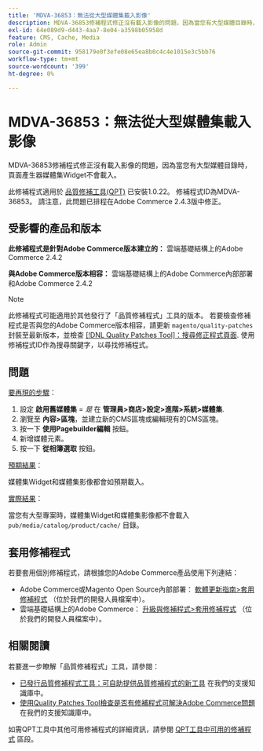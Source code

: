 ```yaml
---
title: 'MDVA-36853：無法從大型媒體集載入影像'
description: MDVA-36853修補程式修正沒有載入影像的問題，因為當您有大型媒體目錄時，頁面產生器媒體集Widget不會載入。
exl-id: 64e089d9-d443-4aa7-8e04-a3598b05958d
feature: CMS, Cache, Media
role: Admin
source-git-commit: 958179e0f3efe08e65ea8b0c4c4e1015e3c5bb76
workflow-type: tm+mt
source-wordcount: '399'
ht-degree: 0%

---
```


# MDVA-36853：無法從大型媒體集載入影像

MDVA-36853修補程式修正沒有載入影像的問題，因為當您有大型媒體目錄時，頁面產生器媒體集Widget不會載入。

此修補程式適用於 [品質修補工具(QPT)](/help/announcements/adobe-commerce-announcements/magento-quality-patches-released-new-tool-to-self-serve-quality-patches.md) 已安裝1.0.22。 修補程式ID為MDVA-36853。 請注意，此問題已排程在Adobe Commerce 2.4.3版中修正。

## 受影響的產品和版本

**此修補程式是針對Adobe Commerce版本建立的：** 雲端基礎結構上的Adobe Commerce 2.4.2

**與Adobe Commerce版本相容：** 雲端基礎結構上的Adobe Commerce內部部署和Adobe Commerce 2.4.2

>[!NOTE]
>
>此修補程式可能適用於其他發行了「品質修補程式」工具的版本。 若要檢查修補程式是否與您的Adobe Commerce版本相容，請更新 `magento/quality-patches` 封裝至最新版本，並檢查 [[!DNL Quality Patches Tool]：搜尋修正程式頁面](https://devdocs.magento.com/quality-patches/tool.html#patch-grid). 使用修補程式ID作為搜尋關鍵字，以尋找修補程式。

## 問題

<u>要再現的步驟</u>：

1. 設定 **啟用舊媒體集** = *是* 在 **管理員>商店>設定>進階>系統>媒體集**.
1. 瀏覽至 **內容>區塊**，並建立新的CMS區塊或編輯現有的CMS區塊。
1. 按一下 **使用Pagebuilder編輯** 按鈕。
1. 新增媒體元素。
1. 按一下 **從相簿選取** 按鈕。

<u>預期結果</u>：

媒體集Widget和媒體集影像都會如預期載入。

<u>實際結果</u>：

當您有大型專案時，媒體集Widget和媒體集影像都不會載入 `pub/media/catalog/product/cache/` 目錄。

## 套用修補程式

若要套用個別修補程式，請根據您的Adobe Commerce產品使用下列連結：

* Adobe Commerce或Magento Open Source內部部署： [軟體更新指南>套用修補程式](https://devdocs.magento.com/guides/v2.4/comp-mgr/patching/mqp.html) （位於我們的開發人員檔案中）。
* 雲端基礎結構上的Adobe Commerce： [升級與修補程式>套用修補程式](https://devdocs.magento.com/cloud/project/project-patch.html) （位於我們的開發人員檔案中）。

## 相關閱讀

若要進一步瞭解「品質修補程式」工具，請參閱：

* [已發行品質修補程式工具：可自助提供品質修補程式的新工具](/help/announcements/adobe-commerce-announcements/magento-quality-patches-released-new-tool-to-self-serve-quality-patches.md) 在我們的支援知識庫中。
* [使用Quality Patches Tool檢查是否有修補程式可解決Adobe Commerce問題](/help/support-tools/patches-available-in-qpt-tool/check-patch-for-magento-issue-with-magento-quality-patches.md) 在我們的支援知識庫中。

如需QPT工具中其他可用修補程式的詳細資訊，請參閱 [QPT工具中可用的修補程式](https://support.magento.com/hc/en-us/sections/360010506631-Patches-available-in-QPT-tool-) 區段。
